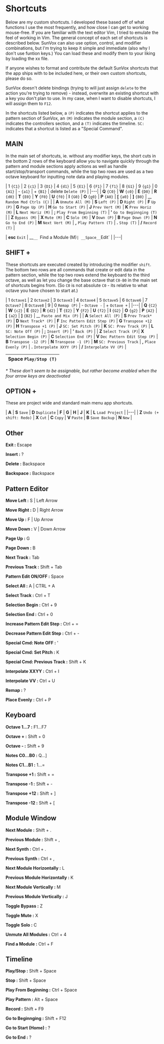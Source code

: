 # Shortcuts

Below are my custom shortcuts. I developed these based off of what functions I use the most frequently, and how close I can get to working mouse-free. If you are familiar with the text editor Vim, I tried to emulate the feel of working in Vim. The general concept of each set of shortcuts is described below. SunVox can also use option, control, and modifier combinations, but I'm trying to keep it simple and immediate (also why I don't use funtion keys.) You can load these and modify them to your liking by loading the xx file.

If anyone wishes to format and contribute the default SunVox shortcuts that the app ships with to be included here, or their own custom shortcuts, please do so.

SunVox doesn't delete bindings (trying to will just assign `delete` to the action you're trying to remove) - instead, overwrite an existing shortcut with a key you don't plan to use. In my case, when I want to disable shortcuts, I will assign them to `F12`.

In the shortcuts listed below, a `(P)` indicates the shortcut applies to the pattern section of SunVox, an `(M)` indicates the module section, a `(C)` indicates the controllers section, and a `(T)` indicates the timeline. `SC:` indicates that a shortcut is listed as a "Special Command".

## MAIN

In the main set of shortcuts, ie. without any modifier keys, the short cuts in the bottom 2 rows of the keyboard allow you to navigate quickly through the pattern and module sections apply actions as well as handle start/stop/transport commands, while the top two rows are used as a two octave keyboard for inputting note data and playing modules.

| 1 `{C1}` | 2 `{c1}` | 3 `{D1}` | 4 `{d1}` | 5 `{E1}` | 6 `{F1}` | 7 `{f1}` | 8 `{G1}` | 9 `{g1}` | 0 `{A1}` | - `{a1}` | + `{B1}` |  delete `Delete (P)` |
|---|
| __Q__ `{C0}` | __W__ `{c0}` | __E__ `{D0}` | __R__ `{d0}` | __T__ `{E0}` | __Y__ `{F0}` | __U__ `{f0}` | __I__ `{G0}` | __O__ `{g0}` | __P__ `{A0}` | __[__ `{a0}` | __]__ `{B0}` | __\__ `Random Mod Ctrls (C)` |
| __A__ `Unmute All (M)` | __S__ `Left (P)` | __D__ `Right (P)` | __F__ `Up (P)` | __G__ `Page Up (P)` | __H__ `Go to Start (P)` | __J__ `Prev Vert (M)` | __K__ `Prev Horiz (M)` | __L__ `Next Horiz (M)` | __;__ `Play From Beginning (T)` | __'__ `Go to Beginnging (T)` |
| __Z__ `Bypass (M)` | __X__ `Mute (M)` | __C__ `Solo (M)` | __V__ `Down (P)` | __B__ `Page Down (P)` | __N__ `Go to End (P)` | __M__ `Next Vert (M)` | __,__ `Play Pattern (T)` | __.__ `Stop (T)` | __/__ `Record (T)` |

| __esc__ `Exit` | __`__ `Find a Module (M)` | __Space__ `Edit` |
|---|


## SHIFT +

These shortcuts are executed created by introducing the modifier `shift`. The bottom two rows are all commands that create or edit data in the pattern section, while the top two rows extend the keyboard to the third octave, as well as let you change the base octave that `C0-B0` in the main set of shortcuts begins from. (So `C0` is not absolute `C0` - its relative to what octave you have chosen to start at.)


| 1 `Octave1` | 2 `Octave2` | 3 `Octave3` | 4 `Octave4` | 5 `Octave5` | 6 `Octave6` | 7 `Octave7` | 8 `Octave8` | 9 | 0 `Remap (P)`  | - `Octave -` | + `Octave +` |
|---|
| __Q__ `{C2}` | __W__ `{c2}` | __E__ `{D2}` | __R__ `{d2}` | __T__ `{E2}` | __Y__ `{F2}` | __U__ `{f2}` | __I__ `{G2}` | __O__ `{g2}` | __P__ `{A2}` | __[__ `{a2}` | __]__ `{B2}` | __\__ `Paste and Mix (P)` |
| __A__ `Select All (P)` | __S__ `Prev Track* (P)` | __D__ `Next Track* (P)` | __F__ `Inc Pattern Edit Step (P)` | __G__ `Transpose +12 (P)` | __H__ `Transpose +1 (P)` | __J__ `SC: Set Pitch (P)` | __K__ `SC: Prev Track (P)` | __L__ `SC: Note Off (P)` | __;__ `Insert (P)` | __'__ `Back (P)` |
| __Z__ `Select Track (P)`| __X__ `Selection Begin (P)` | __C__ `Selection End (P)` | __V__ `Dec Pattern Edit Step (P)` | __B__ `Transpose -12 (P)` | __N__ `Transpose -1 (P)` | __M__ `SC: Previous Track` | __,__ `Place Evenly (P)` | __.__ `Interpolate XXYY (P)` | __/__ `Interpolate VV (P)` |

| __Space__ `Play/Stop (T)` |
|---|

_* These don't seem to be assignable, but rather become enabled when the four arrow keys are deactivated_


## OPTION +

These are project wide and standard main menu app shortcuts.


| __A__ | __S__ `Save` | __D__ `Duplicate` | __F__ | __G__ | __H__ | __J__ | __K__ | __L__ `Load Project` |
|---|
| __Z__ `Undo (+ shift: Redo)` | __X__ `Cut` | __C__ `Copy` | __V__ `Paste` | __B__ `Save Backup` | __N__ `New` |


## Other

**Exit :** Escape

**Insert :** ?

**Delete :** Backspace

**Backspace :** Backspace


## Pattern Editor

**Move Left :**  S  |  Left Arrow

**Move Right :**  D  |  Right Arrow

**Move Up :**  F  |  Up Arrow

**Move Down :**  V  |  Down Arrow

**Page Up :**  G

**Page Down :**  B

**Next Track :**  Tab

**Previous Track :**  Shift + Tab

**Pattern Edit ON/OFF :**  Space

**Select All :**  A  |  CTRL + A

**Select Track :** Ctrl + T

**Selection Begin :** Ctrl + 9

**Selection End :** Ctrl + 0

**Increase Pattern Edit Step :**  Ctrl + =

**Decrease Pattern Edit Step :**  Ctrl + -

**Special Cmd: Note OFF :** '

**Special Cmd: Set Pitch :**  K

**Special Cmd: Previous Track :**  Shift + K

**Interpolate XXYY :**  Ctrl + I

**Interpolate VV :**  Ctrl + U

**Remap :** ?

**Place Evenly :**  Ctrl + P


## Keyboard

**Octave 1...7 :**  F1...F7

**Octave + :**  Shift + 0

**Octave - :**  Shift + 9

**Notes C0...B0 :**  Q...]

**Notes C1...B1 :**  1...=

**Transpose +1 :**  Shift + =

**Transpose -1 :**  Shift + -

**Transpose +12 :**  Shift + ]

**Transpose -12 :**  Shift + [


## Module Window

**Next Module :** Shift + .

**Previous Module :** Shift + ,

**Next Synth :** Ctrl + .

**Previous Synth :** Ctrl + ,

**Next Module Horizontally :** L

**Previous Module Horizontally :** K

**Next Module Vertically :** M

**Previous Module Vertically :** J

**Toggle Bypass :** Z

**Toggle Mute :** X

**Toggle Solo :** C

**Unmute All Modules :** Ctrl + 4

**Find a Module :** Ctrl + F

## Timeline

**Play/Stop :**  Shift + Space

**Stop :**  Shift + Space

**Play From Beginning :**  Ctrl + Space

**Play Pattern :**  Alt + Space

**Record :**  Shift + F9

**Go to Beginnging :**  Shift + F12

**Go to Start (Home) :** ?

**Go to End :** ?
